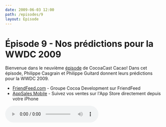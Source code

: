 ```yaml
---
date: 2009-06-03 12:00
path: /episodes/9
layout: Episode
---
```

# Épisode 9 - Nos prédictions pour la WWDC 2009
<p>Bienvenue dans le neuvième <a href="https://cacaocast.com/media/cacaocast_9.mp3" title="CocoaCast Cacao Episode 9">épisode</a> de CocoaCast Cacao! Dans cet épisode, Philippe Casgrain et Philippe Guitard donnent leurs prédictions pour la WWDC 2009.</p>
<ul><li><a href="http://friendfeed.com/cocoa-development" title="Groupe Cocoa Development sur FriendFeed">FriendFeed.com</a> - Groupe Cocoa Development sur FriendFeed</li>
<li><a href="http://code.google.com/p/appsales-mobile/" title="AppSales Mobile">AppSales Mobile</a> - Suivez vos ventes sur l'App Store directement depuis votre iPhone</li>
</ul>
<p><audio controls><source src="https://cacaocast.com/media/cacaocast_9.mp3" type="audio/mpeg"><source src="https://cacaocast.com/media/cacaocast_9.mp3" type="audio/mp4">Votre navigateur ne supporte pas l'élément audio / Your browser does not support the audio element.</audio></p>

